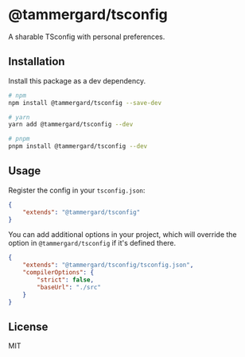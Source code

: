 # @tammergard/tsconfig

A sharable TSconfig with personal preferences.

## Installation

Install this package as a dev dependency.

```bash
# npm
npm install @tammergard/tsconfig --save-dev

# yarn
yarn add @tammergard/tsconfig --dev

# pnpm
pnpm install @tammergard/tsconfig --dev
```

## Usage

Register the config in your `tsconfig.json`:

```json
{
	"extends": "@tammergard/tsconfig"
}
```

You can add additional options in your project, which will override the option
in `@tammergard/tsconfig` if it's defined there.

```json
{
	"extends": "@tammergard/tsconfig/tsconfig.json",
	"compilerOptions": {
		"strict": false,
		"baseUrl": "./src"
	}
}
```

## License

MIT
